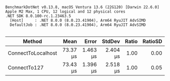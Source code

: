 ```

BenchmarkDotNet v0.13.8, macOS Ventura 13.6 (22G120) [Darwin 22.6.0]
Apple M2 Max, 1 CPU, 12 logical and 12 physical cores
.NET SDK 8.0.100-rc.1.23463.5
  [Host]     : .NET 8.0.0 (8.0.23.41904), Arm64 RyuJIT AdvSIMD
  DefaultJob : .NET 8.0.0 (8.0.23.41904), Arm64 RyuJIT AdvSIMD


```
| Method             | Mean     | Error    | StdDev   | Ratio | RatioSD |
|------------------- |---------:|---------:|---------:|------:|--------:|
| ConnectToLocalhost | 73.37 μs | 1.463 μs | 2.404 μs |  1.00 |    0.00 |
| ConnectTo127       | 73.43 μs | 1.396 μs | 2.518 μs |  1.00 |    0.05 |
